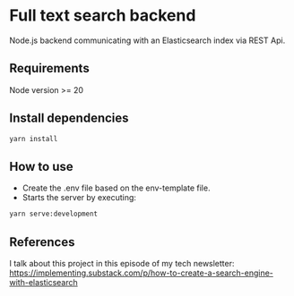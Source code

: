 # Full text search backend

Node.js backend communicating with an Elasticsearch index via REST Api.

## Requirements

Node version >= 20

## Install dependencies

```sh
yarn install
```

## How to use

- Create the .env file based on the env-template file.
- Starts the server by executing:
```sh
yarn serve:development
```

## References
I talk about this project in this episode of my tech newsletter: https://implementing.substack.com/p/how-to-create-a-search-engine-with-elasticsearch